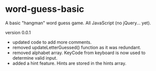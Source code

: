 # word-guess-basic
A basic "hangman" word guess game.  All JavaScript (no jQuery... yet).

version 0.0.1
- updated code to add more comments.
- removed updateLetterGuessed() function as it was redundant.
- removed alphabet array. KeyCode from keyboard is now used to determine valid input.
- added a hint feature.  Hints are stored in the hints array.
